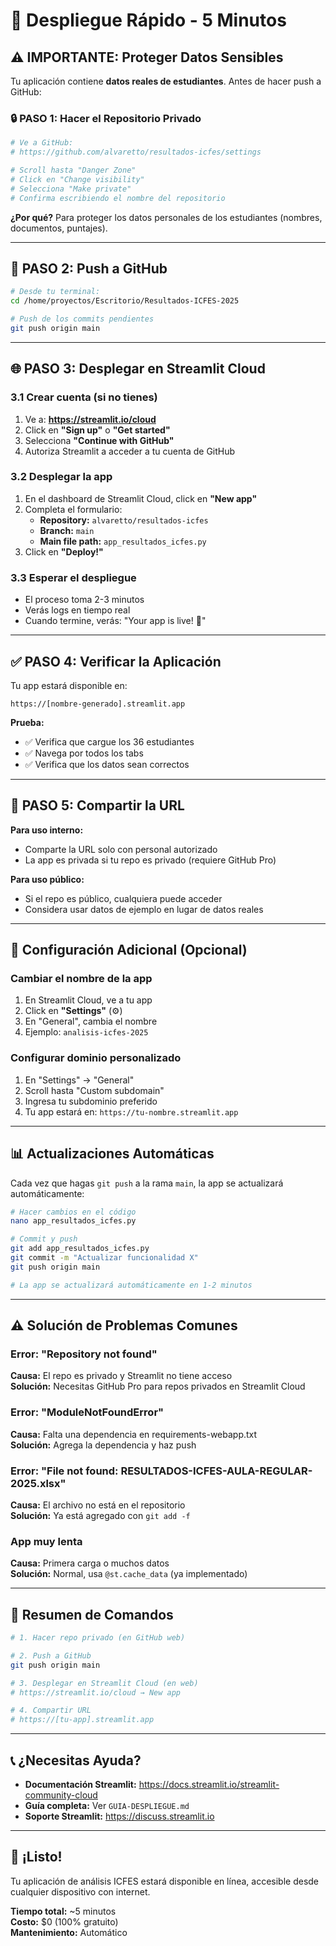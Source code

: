 # 🚀 Despliegue Rápido - 5 Minutos

## ⚠️ IMPORTANTE: Proteger Datos Sensibles

Tu aplicación contiene **datos reales de estudiantes**. Antes de hacer push a GitHub:

### 🔒 PASO 1: Hacer el Repositorio Privado

```bash
# Ve a GitHub:
# https://github.com/alvaretto/resultados-icfes/settings

# Scroll hasta "Danger Zone"
# Click en "Change visibility"
# Selecciona "Make private"
# Confirma escribiendo el nombre del repositorio
```

**¿Por qué?** Para proteger los datos personales de los estudiantes (nombres, documentos, puntajes).

---

## 🚀 PASO 2: Push a GitHub

```bash
# Desde tu terminal:
cd /home/proyectos/Escritorio/Resultados-ICFES-2025

# Push de los commits pendientes
git push origin main
```

---

## 🌐 PASO 3: Desplegar en Streamlit Cloud

### 3.1 Crear cuenta (si no tienes)

1. Ve a: **https://streamlit.io/cloud**
2. Click en **"Sign up"** o **"Get started"**
3. Selecciona **"Continue with GitHub"**
4. Autoriza Streamlit a acceder a tu cuenta de GitHub

### 3.2 Desplegar la app

1. En el dashboard de Streamlit Cloud, click en **"New app"**
2. Completa el formulario:
   - **Repository:** `alvaretto/resultados-icfes`
   - **Branch:** `main`
   - **Main file path:** `app_resultados_icfes.py`
3. Click en **"Deploy!"**

### 3.3 Esperar el despliegue

- El proceso toma 2-3 minutos
- Verás logs en tiempo real
- Cuando termine, verás: "Your app is live! 🎉"

---

## ✅ PASO 4: Verificar la Aplicación

Tu app estará disponible en:
```
https://[nombre-generado].streamlit.app
```

**Prueba:**
- ✅ Verifica que cargue los 36 estudiantes
- ✅ Navega por todos los tabs
- ✅ Verifica que los datos sean correctos

---

## 🔗 PASO 5: Compartir la URL

**Para uso interno:**
- Comparte la URL solo con personal autorizado
- La app es privada si tu repo es privado (requiere GitHub Pro)

**Para uso público:**
- Si el repo es público, cualquiera puede acceder
- Considera usar datos de ejemplo en lugar de datos reales

---

## 🔧 Configuración Adicional (Opcional)

### Cambiar el nombre de la app

1. En Streamlit Cloud, ve a tu app
2. Click en **"Settings"** (⚙️)
3. En "General", cambia el nombre
4. Ejemplo: `analisis-icfes-2025`

### Configurar dominio personalizado

1. En "Settings" → "General"
2. Scroll hasta "Custom subdomain"
3. Ingresa tu subdominio preferido
4. Tu app estará en: `https://tu-nombre.streamlit.app`

---

## 📊 Actualizaciones Automáticas

Cada vez que hagas `git push` a la rama `main`, la app se actualizará automáticamente:

```bash
# Hacer cambios en el código
nano app_resultados_icfes.py

# Commit y push
git add app_resultados_icfes.py
git commit -m "Actualizar funcionalidad X"
git push origin main

# La app se actualizará automáticamente en 1-2 minutos
```

---

## ⚠️ Solución de Problemas Comunes

### Error: "Repository not found"
**Causa:** El repo es privado y Streamlit no tiene acceso  
**Solución:** Necesitas GitHub Pro para repos privados en Streamlit Cloud

### Error: "ModuleNotFoundError"
**Causa:** Falta una dependencia en requirements-webapp.txt  
**Solución:** Agrega la dependencia y haz push

### Error: "File not found: RESULTADOS-ICFES-AULA-REGULAR-2025.xlsx"
**Causa:** El archivo no está en el repositorio  
**Solución:** Ya está agregado con `git add -f`

### App muy lenta
**Causa:** Primera carga o muchos datos  
**Solución:** Normal, usa `@st.cache_data` (ya implementado)

---

## 🎯 Resumen de Comandos

```bash
# 1. Hacer repo privado (en GitHub web)

# 2. Push a GitHub
git push origin main

# 3. Desplegar en Streamlit Cloud (en web)
# https://streamlit.io/cloud → New app

# 4. Compartir URL
# https://[tu-app].streamlit.app
```

---

## 📞 ¿Necesitas Ayuda?

- **Documentación Streamlit:** https://docs.streamlit.io/streamlit-community-cloud
- **Guía completa:** Ver `GUIA-DESPLIEGUE.md`
- **Soporte Streamlit:** https://discuss.streamlit.io

---

## 🎉 ¡Listo!

Tu aplicación de análisis ICFES estará disponible en línea, accesible desde cualquier dispositivo con internet.

**Tiempo total:** ~5 minutos  
**Costo:** $0 (100% gratuito)  
**Mantenimiento:** Automático

